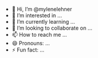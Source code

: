 - 👋 Hi, I’m @mylenelehner
- 👀 I’m interested in ...
- 🌱 I’m currently learning ...
- 💞️ I’m looking to collaborate on ...
- 📫 How to reach me ...
- 😄 Pronouns: ...
- ⚡ Fun fact: ...

<!---
mylenelehner/mylenelehner is a ✨ special ✨ repository because its `README.md` (this file) appears on your GitHub profile.
You can click the Preview link to take a look at your changes.
--->
